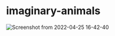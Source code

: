 # imaginary-animals
![Screenshot from 2022-04-25 16-42-40](https://user-images.githubusercontent.com/33826759/165113066-a34fb410-8af7-4385-be85-bd2b131157ad.png)

